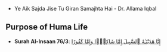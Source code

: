* Ye Aik Sajda Jise Tu Giran Samajhta Hai - Dr. Allama Iqbal

## Purpose of Huma Life
* __Surah Al-Insaan 76/3__: [إِنَّا هَدَيْنَـٰهُ ٱلسَّبِيلَ إِمَّا شَاكِرًۭا وَإِمَّا كَفُورًا](https://quran.com/76/3)
